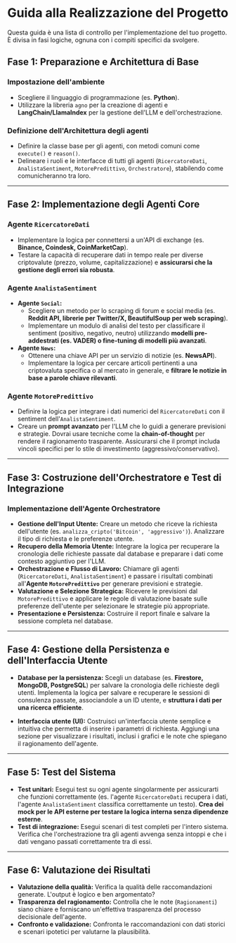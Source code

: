 # Guida alla Realizzazione del Progetto

Questa guida è una lista di controllo per l'implementazione del tuo progetto. È divisa in fasi logiche, ognuna con i compiti specifici da svolgere.

## Fase 1: Preparazione e Architettura di Base

### Impostazione dell'ambiente

* Scegliere il linguaggio di programmazione (es. **Python**).
* Utilizzare la libreria `agno` per la creazione di agenti e **LangChain/LlamaIndex** per la gestione dell'LLM e dell'orchestrazione.

### Definizione dell'Architettura degli agenti

* Definire la classe base per gli agenti, con metodi comuni come `execute()` e `reason()`.
* Delineare i ruoli e le interfacce di tutti gli agenti (`RicercatoreDati`, `AnalistaSentiment`, `MotorePredittivo`, `Orchestratore`), stabilendo come comunicheranno tra loro.

---

## Fase 2: Implementazione degli Agenti Core

### Agente `RicercatoreDati`

* Implementare la logica per connettersi a un'API di exchange (es. **Binance, Coindesk, CoinMarketCap**).
* Testare la capacità di recuperare dati in tempo reale per diverse criptovalute (prezzo, volume, capitalizzazione) e **assicurarsi che la gestione degli errori sia robusta**.

### Agente `AnalistaSentiment`

* **Agente `Social`:**
  * Scegliere un metodo per lo scraping di forum e social media (es. **Reddit API, librerie per Twitter/X, BeautifulSoup per web scraping**).
  * Implementare un modulo di analisi del testo per classificare il sentiment (positivo, negativo, neutro) utilizzando **modelli pre-addestrati (es. VADER) o fine-tuning di modelli più avanzati**.
* **Agente `News`:**
  * Ottenere una chiave API per un servizio di notizie (es. **NewsAPI**).
  * Implementare la logica per cercare articoli pertinenti a una criptovaluta specifica o al mercato in generale, e **filtrare le notizie in base a parole chiave rilevanti**.

### Agente `MotorePredittivo`

* Definire la logica per integrare i dati numerici del `RicercatoreDati` con il sentiment dell'`AnalistaSentiment`.
* Creare un **prompt avanzato** per l'LLM che lo guidi a generare previsioni e strategie. Dovrai usare tecniche come la **chain-of-thought** per rendere il ragionamento trasparente. Assicurarsi che il prompt includa vincoli specifici per lo stile di investimento (aggressivo/conservativo).

---

## Fase 3: Costruzione dell'Orchestratore e Test di Integrazione

### Implementazione dell'Agente Orchestratore

* **Gestione dell'Input Utente:** Creare un metodo che riceve la richiesta dell'utente (es. `analizza_cripto('Bitcoin', 'aggressivo')`). Analizzare il tipo di richiesta e le preferenze utente.
* **Recupero della Memoria Utente:** Integrare la logica per recuperare la cronologia delle richieste passate dal database e preparare i dati come contesto aggiuntivo per l'LLM.
* **Orchestrazione e Flusso di Lavoro:** Chiamare gli agenti (`RicercatoreDati`, `AnalistaSentiment`) e passare i risultati combinati all'**Agente `MotorePredittivo`** per generare previsioni e strategie.
* **Valutazione e Selezione Strategica:** Ricevere le previsioni dal `MotorePredittivo` e applicare le regole di valutazione basate sulle preferenze dell'utente per selezionare le strategie più appropriate.
* **Presentazione e Persistenza:** Costruire il report finale e salvare la sessione completa nel database.

---

## Fase 4: Gestione della Persistenza e dell'Interfaccia Utente

* **Database per la persistenza:** Scegli un database (es. **Firestore, MongoDB, PostgreSQL**) per salvare la cronologia delle richieste degli utenti. Implementa la logica per salvare e recuperare le sessioni di consulenza passate, associandole a un ID utente, e **struttura i dati per una ricerca efficiente**.

* **Interfaccia utente (UI):** Costruisci un'interfaccia utente semplice e intuitiva che permetta di inserire i parametri di richiesta. Aggiungi una sezione per visualizzare i risultati, inclusi i grafici e le note che spiegano il ragionamento dell'agente.

---

## Fase 5: Test del Sistema

* **Test unitari:** Esegui test su ogni agente singolarmente per assicurarti che funzioni correttamente (es. l'agente `RicercatoreDati` recupera i dati, l'agente `AnalistaSentiment` classifica correttamente un testo). **Crea dei mock per le API esterne per testare la logica interna senza dipendenze esterne**.
* **Test di integrazione:** Esegui scenari di test completi per l'intero sistema. Verifica che l'orchestrazione tra gli agenti avvenga senza intoppi e che i dati vengano passati correttamente tra di essi.

---

## Fase 6: Valutazione dei Risultati

* **Valutazione della qualità:** Verifica la qualità delle raccomandazioni generate. L'output è logico e ben argomentato?
* **Trasparenza del ragionamento:** Controlla che le note (`Ragionamenti`) siano chiare e forniscano un'effettiva trasparenza del processo decisionale dell'agente.
* **Confronto e validazione:** Confronta le raccomandazioni con dati storici e scenari ipotetici per valutarne la plausibilità.